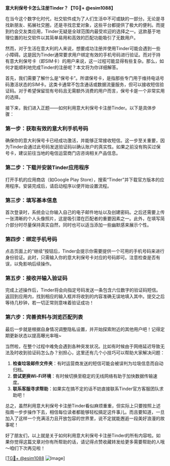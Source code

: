**意大利保号卡怎么注册Tinder？【TG💪+ @esim1088】**

在当今这个数字化时代，社交软件成为了人们生活中不可或缺的一部分。无论是寻找新朋友、拓展社交圈，还是寻找恋爱对象，这些平台都提供了极大的便利。而提到约会交友类应用，Tinder无疑是全球范围内最受欢迎的选择之一。这款基于地理位置的社交软件以其简单易用和高效的匹配功能吸引了无数用户。

然而，对于生活在意大利的人来说，想要成功注册并使用Tinder可能会遇到一些小障碍。这是因为Tinder通常要求用户绑定有效的手机号码进行验证。而对于持有意大利保号卡（即SIM卡）的用户来说，这一过程可能显得有些复杂。那么，如何才能顺利地完成Tinder的注册呢？本文将为你详细解答。

首先，我们需要了解什么是“保号卡”。所谓保号卡，是指那些专门用于维持电话号码激活状态的SIM卡。这类卡通常不包含通话或数据流量服务，但可以接收短信验证码。对于希望保留现有号码且无需额外消费的用户而言，保号卡是一个非常实用的选择。

接下来，我们进入正题——如何利用意大利保号卡注册Tinder。以下是具体步骤：

### 第一步：获取有效的意大利手机号码
确保你的意大利保号卡已经成功激活，并能够正常接收短信。这一步至关重要，因为Tinder会通过此号码发送验证码以确认账户的真实性。如果之前没有购买过保号卡，建议前往当地的电信运营商门店咨询相关产品信息。

### 第二步：下载并安装Tinder应用程序
打开手机的应用商店（如Google Play Store），搜索“Tinder”并下载官方版本的应用程序。安装完成后，请启动程序以便开始设置流程。

### 第三步：填写基本信息
首次登录时，系统会让你输入自己的电子邮件地址以及创建密码。之后还需要上传一张清晰的个人头像照片，这是吸引潜在匹配者的重要因素之一。此外，在填写简介部分时尽量保持真实自然，同时也可以适当添加一些幽默感来展示个性。

### 第四步：绑定手机号码
点击页面上的“继续”按钮后，Tinder会提示你需要提供一个可用的手机号码来进行身份验证。此时，只需输入你的意大利保号卡对应的号码即可。注意检查是否有误，以免影响后续操作。

### 第五步：接收并输入验证码
完成上述操作后，Tinder将会向指定号码发送一条包含六位数字的验证码短信。返回到应用内，找到相应的输入框并将收到的内容准确无误地填入其中。提交之后等待几秒钟，若一切正常则意味着验证成功！

### 第六步：完善资料与浏览匹配列表
最后一步就是根据自身情况调整隐私设置，并开始探索附近的其他用户吧！记得定期更新状态以提高曝光率哦~

当然啦，在整个过程中难免会遇到各种突发状况。比如有时候由于网络延迟导致无法及时收到验证码怎么办？别担心，这里还有几个小技巧可以帮助大家解决问题：

1. **检查垃圾邮件文件夹**：有时运营商发送的短信可能会被误判为垃圾信息而自动归档。
2. **尝试更换Wi-Fi环境**：有时候切换至稳定的无线网络有助于加快数据传输速度。
3. **联系客服寻求帮助**：如果实在搞不定的话不妨直接联系Tinder官方客服团队求助吧！

总之，虽然利用意大利保号卡注册Tinder看似麻烦重重，但实际上只要按照上述指南一步步操作下去，相信每位读者都能够轻松搞定这件事儿。而且要知道，一旦加入了这样一个充满活力且开放包容的世界里，说不定就能邂逅一段美好浪漫的故事呢！

好了朋友们，以上就是关于如何利用意大利保号卡注册Tinder的所有内容啦。如果你觉得这篇文章对你有所帮助的话，请记得点赞收藏转发给更多需要帮助的人哦～咱们下次再见啦！

[[TG💪+ @esim1088](https://t.me/s/esim1088) ![Image](https://i.postimg.cc/4NQfJmqS/Snipaste-2025-05-13-00-14-12.png)]